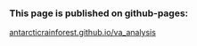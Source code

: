 ### This page is published on github-pages:
[antarcticrainforest.github.io/va_analysis](https://antarcticrainforest.github.io/va_analysis/)
